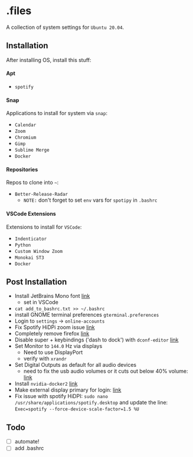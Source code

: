 # .files

A collection of system settings for `Ubuntu 20.04`.

## Installation

After installing OS, install this stuff:

#### Apt

* `spotify`

#### Snap

Applications to install for system via `snap`:

* `Calendar`
* `Zoom`
* `Chromium`
* `Gimp`
* `Sublime Merge`
* `Docker`

#### Repositories

Repos to clone into `~`:

* `Better-Release-Radar`
  * `NOTE:` don't forget to set `env` vars for `spotipy` in `.bashrc`

#### VSCode Extensions

Extensions to install for `VSCode`:

* `Indenticator`
* `Python`
* `Custom Window Zoom`
* `Monokai ST3`
* `Docker`

## Post Installation

* Install JetBrains Mono font [link](https://www.jetbrains.com/lp/mono/)
  * set in VSCode
* `cat add_to_bashrc.txt >> ~/.bashrc`
* install GNOME terminal preferences `gterminal.preferences`
* Login to `settings` -> `online-accounts` 
* Fix Spotify HiDPi zoom issue [link](https://community.spotify.com/t5/Desktop-Linux/Spotify-Hi-DPI-Fix-for-Snap-install/td-p/4576328)
* Completely remove firefox [link](https://askubuntu.com/questions/16758/removing-firefox-in-ubuntu-with-all-add-ons-like-it-never-existed)
* Disable super + keybindings ('dash to dock') with `dconf-editor`  [link](https://askubuntu.com/questions/968103/disable-the-default-app-key-supernum-functionality-on-ubuntu-17-10-and-later/1137705#1137705)
* Set Monitor to `144.0` Hz via displays
  * Need to use DisplayPort
  * verify with `xrandr`
* Set Digital Outputs as default for all audio devices
  * need to fix the usb audio volumes or it cuts out below 40% volume: [link](https://chrisjean.com/fix-for-usb-audio-is-too-loud-and-mutes-at-low-volume-in-ubuntu/)
* Install `nvidia-docker2` [link](https://docs.nvidia.com/datacenter/cloud-native/container-toolkit/install-guide.html#install-guide)
* Make external display primary for login: [link](https://askubuntu.com/questions/1043337/is-there-to-make-the-login-screen-appear-on-the-external-display-in-18-04)
* Fix issue with spotify HiDPI: `sudo nano /usr/share/applications/spotify.desktop` and update the line:  `Exec=spotify --force-device-scale-factor=1.5 %U`

## Todo

- [ ] automate!
- [ ] add .bashrc
